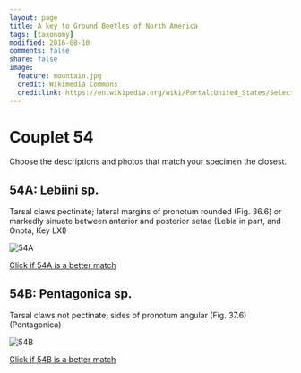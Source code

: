 ```yaml
---
layout: page
title: A key to Ground Beetles of North America
tags: [taxonomy]
modified: 2016-08-10
comments: false
share: false
image:
  feature: mountain.jpg
  credit: Wikimedia Commons
  creditlink: https://en.wikipedia.org/wiki/Portal:United_States/Selected_panorama#/media/File:Mount_Ellinor,_Mount_Washington_Panorama.jpg
---
```


# Couplet 54


Choose the descriptions and photos that match your specimen the closest. 

## 54A: Lebiini sp. 

Tarsal claws pectinate; lateral margins of pronotum rounded (Fig. 36.6) or markedly sinuate between anterior and posterior setae (Lebia in part, and Onota, Key LXI)

![54A](//klevan.github.io/images/keyfigs/Key1_54_54A.png)

[Click if 54A is a better match](https://en.wikipedia.org/wiki/Lebiini)


## 54B: Pentagonica sp. 

Tarsal claws not pectinate; sides of pronotum angular (Fig. 37.6) (Pentagonica)

![54B](//klevan.github.io/images/keyfigs/Key1_54_54B.png)

[Click if 54B is a better match](https://en.wikipedia.org/wiki/Pentagonica)

